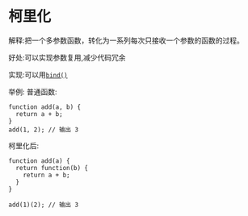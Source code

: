 # 柯里化

解释:把一个多参数函数，转化为一系列每次只接收一个参数的函数的过程。

好处:可以实现参数复用,减少代码冗余

实现:可以用[`bind()`](./call&apply&bind对比.md)

举例:
普通函数:

```
function add(a, b) {
  return a + b;
}
add(1, 2); // 输出 3
```

柯里化后:

```
function add(a) {
  return function(b) {
    return a + b;
  }
}

add(1)(2); // 输出 3
```
